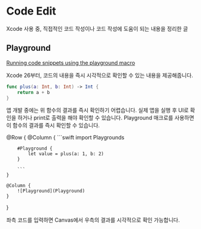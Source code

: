 # Code Edit

Xcode 사용 중, 직접적인 코드 작성이나 코드 작성에 도움이 되는 내용을 정리한 글 


## Playground 

 [Running code snippets using the playground macro](https://developer.apple.com/documentation/Xcode/running-code-snippets-using-the-playground-macro)

Xcode 26부터, 코드의 내용을 즉시 시각적으로 확인할 수 있는 내용을 제공해줍니다. 

```swift
func plus(a: Int, b: Int) -> Int {
    return a + b
}
```

앱 개발 중에는 위 함수의 결과를 즉시 확인하기 어렵습니다. 실제 앱을 실행 후 UI로 확인을 하거나 print로 출력을 해야 확인할 수 있습니다. Playground 매크로를 사용하면 이 함수의 결과를 즉시 확인할 수 있습니다. 

@Row {
    @Column {
        ```swift
        import Playgrounds

        #Playground {
            let value = plus(a: 1, b: 2)
        }

        ```
    }
    
    @Column {
        ![Playground](Playground)
    }
}

좌측 코드를 입력하면 Canvas에서 우측의 결과를 시각적으로 확인 가능합니다. 

